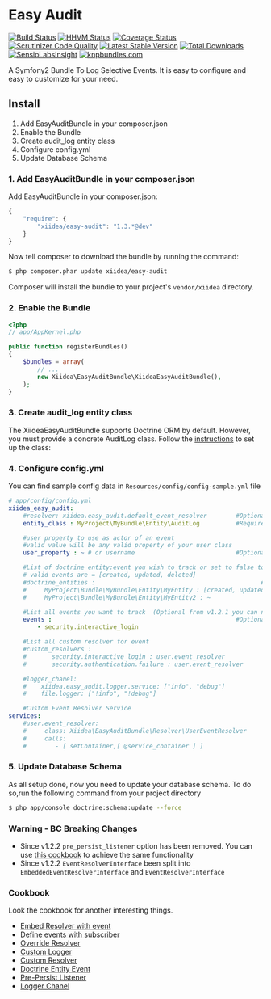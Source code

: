 Easy Audit
==========
[![Build Status](https://travis-ci.org/xiidea/easy-audit.png?branch=1.2.x)](https://travis-ci.org/xiidea/easy-audit)
[![HHVM Status](http://hhvm.h4cc.de/badge/xiidea/easy-audit.svg)](http://hhvm.h4cc.de/package/xiidea/easy-audit)
[![Coverage Status](https://coveralls.io/repos/xiidea/easy-audit/badge.png?branch=1.2.x)](https://coveralls.io/r/xiidea/easy-audit?branch=1.2.x)
[![Scrutinizer Code Quality](https://scrutinizer-ci.com/g/xiidea/easy-audit/badges/quality-score.png?b=1.2.x)](https://scrutinizer-ci.com/g/xiidea/easy-audit/?branch=1.2.x)
[![Latest Stable Version](https://poser.pugx.org/xiidea/easy-audit/v/stable.png)](https://packagist.org/packages/xiidea/easy-audit)
[![Total Downloads](https://poser.pugx.org/xiidea/easy-audit/downloads.png)](https://packagist.org/packages/xiidea/easy-audit)
[![SensioLabsInsight](https://insight.sensiolabs.com/projects/b8802bf0-af10-4343-a6c4-846d6b481978/mini.png)](https://insight.sensiolabs.com/projects/b8802bf0-af10-4343-a6c4-846d6b481978)
[![knpbundles.com](http://knpbundles.com/xiidea/easy-audit/badge-short)](http://knpbundles.com/xiidea/easy-audit)


A Symfony2 Bundle To Log Selective Events. It is easy to configure and easy to customize for your need.

Install
-------
1. Add EasyAuditBundle in your composer.json
2. Enable the Bundle
3. Create audit_log entity class
4. Configure config.yml
5. Update Database Schema

### 1. Add EasyAuditBundle in your composer.json

Add EasyAuditBundle in your composer.json:

```js
{
    "require": {
        "xiidea/easy-audit": "1.3.*@dev"
    }
}
```

Now tell composer to download the bundle by running the command:

``` bash
$ php composer.phar update xiidea/easy-audit
```

Composer will install the bundle to your project's `vendor/xiidea` directory.

### 2. Enable the Bundle

``` php
<?php
// app/AppKernel.php

public function registerBundles()
{
    $bundles = array(
        // ...
        new Xiidea\EasyAuditBundle\XiideaEasyAuditBundle(),
    );
}
```

### 3. Create audit_log entity class

The XiideaEasyAuditBundle supports Doctrine ORM by default. However, you must provide a concrete AuditLog class. Follow the [instructions](https://github.com/xiidea/easy-audit/blob/1.2.x/Resources/doc/audit-log-entity-orm.md) to set up the class:


### 4. Configure config.yml

You can find sample config data in `Resources/config/config-sample.yml` file

``` yaml
# app/config/config.yml
xiidea_easy_audit:
    #resolver: xiidea.easy_audit.default_event_resolver        #Optional
    entity_class : MyProject\MyBundle\Entity\AuditLog          #Required

    #user property to use as actor of an event
    #valid value will be any valid property of your user class
    user_property : ~ # or username                            #Optional

    #List of doctrine entity:event you wish to track or set to false to disable logs for doctrine events
    # valid events are = [created, updated, deleted]
    #doctrine_entities :                                              #Optional
    #     MyProject\Bundle\MyBundle\Entity\MyEntity : [created, updated, deleted]
    #     MyProject\Bundle\MyBundle\Entity\MyEntity2 : ~

    #List all events you want to track  (Optional from v1.2.1 you can now use subscriber to define it)
    events :                                                   #Optional
        - security.interactive_login

    #List all custom resolver for event
    #custom_resolvers :
    #       security.interactive_login : user.event_resolver
    #       security.authentication.failure : user.event_resolver

    #logger_chanel:
    #    xiidea.easy_audit.logger.service: ["info", "debug"]
    #    file.logger: ["!info", "!debug"]

    #Custom Event Resolver Service
services:
    #user.event_resolver:
    #     class: Xiidea\EasyAuditBundle\Resolver\UserEventResolver
    #     calls:
    #        - [ setContainer,[ @service_container ] ]
```

### 5. Update Database Schema

As all setup done, now you need to update your database schema. To do so,run the following command from your project directory
``` bash
$ php app/console doctrine:schema:update --force
```

### Warning - BC Breaking Changes ###

* Since v1.2.2 `pre_persist_listener` option has been removed. You can use [this cookbook](https://github.com/xiidea/easy-audit/blob/1.2.x/Resources/doc/pre-persist-listener.md) to achieve the same functionality
* Since v1.2.2 `EventResolverInterface` been split into `EmbeddedEventResolverInterface` and `EventResolverInterface`


### Cookbook

Look the cookbook for another interesting things.

- [Embed Resolver with event](https://github.com/xiidea/easy-audit/blob/1.2.x/Resources/doc/embed-resolver.md)
- [Define events with subscriber](https://github.com/xiidea/easy-audit/blob/1.2.x/Resources/doc/subscriber.md)
- [Override Resolver](https://github.com/xiidea/easy-audit/blob/1.2.x/Resources/doc/override-resolver.md)
- [Custom Logger](https://github.com/xiidea/easy-audit/blob/1.2.x/Resources/doc/custom-logger.md)
- [Custom Resolver](https://github.com/xiidea/easy-audit/blob/1.2.x/Resources/doc/custom-resolver.md)
- [Doctrine Entity Event](https://github.com/xiidea/easy-audit/blob/1.2.x/Resources/doc/doctrine-entity-events.md)
- [Pre-Persist Listener](https://github.com/xiidea/easy-audit/blob/1.2.x/Resources/doc/pre-persist-listener.md)
- [Logger Chanel](https://github.com/xiidea/easy-audit/blob/1.2.x/Resources/doc/logger-chanel.md)
